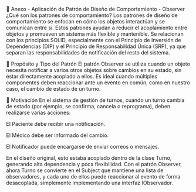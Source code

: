🧠 Anexo - Aplicación de Patrón de Diseño de Comportamiento - Observer
¿Qué son los patrones de comportamiento?
Los patrones de diseño de comportamiento se enfocan en cómo los objetos interactúan y se comunican entre sí. Estos patrones ayudan a reducir el acoplamiento entre objetos y promueven un sistema más flexible y mantenible. Se relacionan con los principios SOLID, especialmente con el Principio de Inversión de Dependencias (DIP) y el Principio de Responsabilidad Única (SRP), ya que separan las responsabilidades de notificación del resto del sistema.

🔎 Propósito y Tipo del Patrón
El patrón Observer se utiliza cuando un objeto necesita notificar a varios otros objetos sobre cambios en su estado, sin estar directamente acoplado a ellos. Es ideal cuando múltiples componentes deben reaccionar ante un evento en común, como en nuestro caso, el cambio de estado de un turno.

🎯 Motivación
En el sistema de gestión de turnos, cuando un turno cambia de estado (por ejemplo, se confirma, cancela o reprograma), deben realizarse varias acciones:

El Paciente debe recibir una notificación.

El Médico debe ser informado del cambio.

El Notificador puede encargarse de enviar correos o mensajes.

En el diseño original, esto estaba acoplado dentro de la clase Turno, generando alta dependencia y poca flexibilidad. Con el patrón Observer, ahora Turno se convierte en el Subject que mantiene una lista de observadores, y cada uno de ellos puede reaccionar al evento de forma desacoplada, simplemente implementando una interfaz IObservador.
